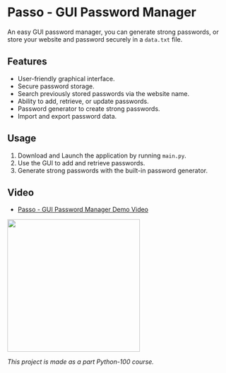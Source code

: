 # Passo - GUI Password Manager

An easy GUI password manager, you can generate strong passwords, or store your website and password securely in a `data.txt` file. 

## Features

- User-friendly graphical interface.
- Secure password storage.
- Search previously stored passwords via the website name.
- Ability to add, retrieve, or update passwords.
- Password generator to create strong passwords.
- Import and export password data.

## Usage

1. Download and Launch the application by running `main.py`.
2. Use the GUI to add and retrieve passwords.
3. Generate strong passwords with the built-in password generator.

## Video

- [Passo - GUI Password Manager Demo Video](https://github.com/Prakhar-Verma39/python_100/assets/103757447/f28bf28c-0d8f-41d1-98e1-a340f2679f2f)
<img src="https://github.com/Prakhar-Verma39/python_100/assets/103757447/7a0a691e-2a74-4f3d-b153-ff54e79bc322" width=300px height=300px>

*This project is made as a part Python-100 course.*
